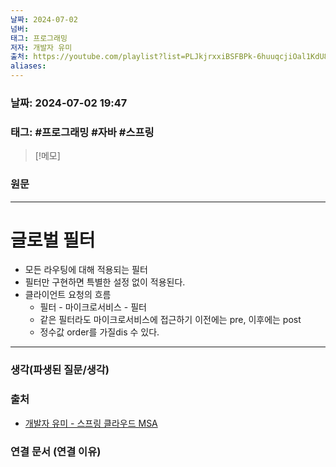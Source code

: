 ```yaml
---
날짜: 2024-07-02
넘버: 
태그: 프로그래밍
저자: 개발자 유미
출처: https://youtube.com/playlist?list=PLJkjrxxiBSFBPk-6huuqcjiOal1KdU88R&si=dKhrnCb2Gi3gHZ0u
aliases:
---
```

### 날짜:  2024-07-02 19:47

### 태그: #프로그래밍 #자바 #스프링

>[!메모]
>

### 원문
---
# 글로벌 필터
- 모든 라우팅에 대해 적용되는 필터
- 필터만 구현하면 특별한 설정 없이 적용된다.
- 클라이언트 요청의 흐름
	- 필터 - 마이크로서비스 - 필터
	- 같은 필터라도 마이크로서비스에 접근하기 이전에는 pre, 이후에는 post
	- 정수값 order를 가질dis 수 있다.
---
### 생각(파생된 질문/생각)

### 출처
- [개발자 유미 - 스프링 클라우드 MSA](https://youtube.com/playlist?list=PLJkjrxxiBSFBPk-6huuqcjiOal1KdU88R&si=dKhrnCb2Gi3gHZ0u)

### 연결 문서 (연결 이유)
